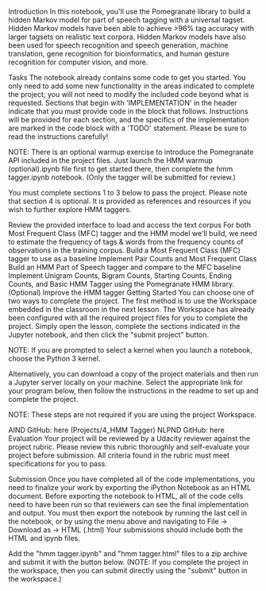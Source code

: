 Introduction
In this notebook, you'll use the Pomegranate library to build a hidden Markov model for part of speech tagging with a universal tagset. Hidden Markov models have been able to achieve >96% tag accuracy with larger tagsets on realistic text corpora. Hidden Markov models have also been used for speech recognition and speech generation, machine translation, gene recognition for bioinformatics, and human gesture recognition for computer vision, and more.

Tasks
The notebook already contains some code to get you started. You only need to add some new functionality in the areas indicated to complete the project; you will not need to modify the included code beyond what is requested. Sections that begin with 'IMPLEMENTATION' in the header indicate that you must provide code in the block that follows. Instructions will be provided for each section, and the specifics of the implementation are marked in the code block with a 'TODO' statement. Please be sure to read the instructions carefully!

NOTE: There is an optional warmup exercise to introduce the Pomegranate API included in the project files. Just launch the HMM warmup (optional).ipynb file first to get started there, then complete the hmm tagger.ipynb notebook. (Only the tagger will be submitted for review.)

You must complete sections 1 to 3 below to pass the project. Please note that section 4 is optional. It is provided as references and resources if you wish to further explore HMM taggers.

Review the provided interface to load and access the text corpus
For both Most Frequent Class (MFC) tagger and the HMM model we'll build, we need to estimate the frequency of tags & words from the frequency counts of observations in the training corpus.
Build a Most Frequent Class (MFC) tagger to use as a baseline
Implement Pair Counts and Most Frequent Class
Build an HMM Part of Speech tagger and compare to the MFC baseline
Implement Unigram Counts, Bigram Counts, Starting Counts, Ending Counts, and Basic HMM Tagger using the Pomegranate HMM library.
(Optional) Improve the HMM tagger
Getting Started
You can choose one of two ways to complete the project. The first method is to use the Workspace embedded in the classroom in the next lesson. The Workspace has already been configured with all the required project files for you to complete the project. Simply open the lesson, complete the sections indicated in the Jupyter notebook, and then click the "submit project" button.

NOTE: If you are prompted to select a kernel when you launch a notebook, choose the Python 3 kernel.

Alternatively, you can download a copy of the project materials and then run a Jupyter server locally on your machine. Select the appropriate link for your program below, then follow the instructions in the readme to set up and complete the project.

NOTE: These steps are not required if you are using the project Workspace.

AIND GitHub: here (Projects/4_HMM Tagger)
NLPND GitHub: here
Evaluation
Your project will be reviewed by a Udacity reviewer against the project rubric. Please review this rubric thoroughly and self-evaluate your project before submission. All criteria found in the rubric must meet specifications for you to pass.

Submission
Once you have completed all of the code implementations, you need to finalize your work by exporting the iPython Notebook as an HTML document. Before exporting the notebook to HTML, all of the code cells need to have been run so that reviewers can see the final implementation and output. You must then export the notebook by running the last cell in the notebook, or by using the menu above and navigating to File -> Download as -> HTML (.html) Your submissions should include both the HTML and ipynb files.

Add the "hmm tagger.ipynb" and "hmm tagger.html" files to a zip archive and submit it with the button below. (NOTE: If you complete the project in the workspace, then you can submit directly using the "submit" button in the workspace.)

